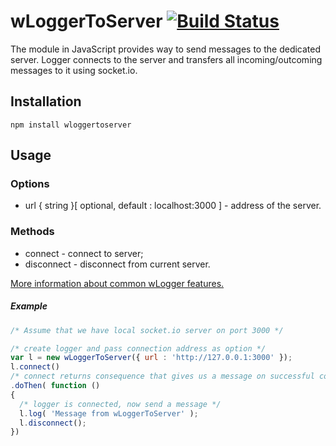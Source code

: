 # wLoggerToServer [![Build Status](https://travis-ci.org/Wandalen/wLoggerToServer.svg?branch=master)](https://travis-ci.org/Wandalen/wLoggerToServer)

The module in JavaScript provides way to send messages to the dedicated server.
Logger connects to the server and transfers all incoming/outcoming messages to it using socket.io.


## Installation
```terminal
npm install wloggertoserver
```
## Usage
### Options
* url { string }[ optional, default : localhost:3000 ] - address of the server.

### Methods
 * connect - connect to server;
 * disconnect - disconnect from current server.

[More information about common wLogger features.]( https://github.com/Wandalen/wLogger )

##### Example
```javascript
/* Assume that we have local socket.io server on port 3000 */

/* create logger and pass connection address as option */
var l = new wLoggerToServer({ url : 'http://127.0.0.1:3000' });
l.connect()
/* connect returns consequence that gives us a message on successful connection */
.doThen( function ()
{
  /* logger is connected, now send a message */
  l.log( 'Message from wLoggerToServer' );
  l.disconnect();
})
```




